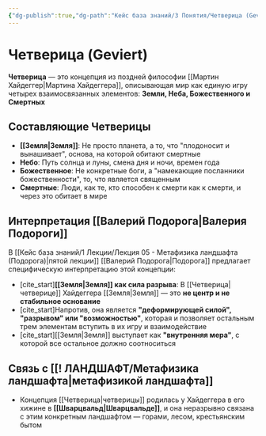 ```yaml
---
{"dg-publish":true,"dg-path":"Кейс база знаний/3 Понятия/Четверица (Geviert)","permalink":"/kejs-baza-znanij/3-ponyatiya/chetvericza-geviert/"}
---
```


# Четверица (Geviert)

**Четверица** — это концепция из поздней философии [[Мартин Хайдеггер\|Мартина Хайдеггера]], описывающая мир как единую игру четырех взаимосвязанных элементов: **Земли, Неба, Божественного и Смертных**

## Составляющие Четверицы
- **[[Земля\|Земля]]**: Не просто планета, а то, что "плодоносит и вынашивает", основа, на которой обитают смертные
- **Небо**: Путь солнца и луны, смена дня и ночи, времен года
- **Божественное**: Не конкретные боги, а "намекающие посланники божественности", то, что является священным
- **Смертные**: Люди, как те, кто способен к смерти как к смерти, и через это обитает в мире

## Интерпретация [[Валерий Подорога\|Валерия Подороги]]
В [[Кейс база знаний/1 Лекции/Лекция 05 - Метафизика ландшафта (Подорога)\|пятой лекции]] [[Валерий Подорога\|Подорога]] предлагает специфическую интерпретацию этой концепции:
- [cite_start]**[[Земля\|Земля]] как сила разрыва**: В [[Четверица\|четверице]] Хайдеггера [[Земля\|Земля]] — это **не центр и не стабильное основание** 
- [cite_start]Напротив, она является **"деформирующей силой", "разрывом" или "возможностью"**, которая и позволяет остальным трем элементам вступить в их игру и взаимодействие 
- [cite_start][[Земля\|Земля]] выступает как **"внутренняя мера"**, с которой все остальное должно соотноситься 

## Связь с [[! ЛАНДШАФТ/Метафизика ландшафта\|метафизикой ландшафта]]
- Концепция [[Четверица\|четверицы]] родилась у Хайдеггера в его хижине в **[[Шварцвальд\|Шварцвальде]]**, и она неразрывно связана с этим конкретным ландшафтом — горами, лесом, крестьянским бытом

